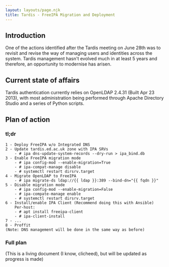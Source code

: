 ```yaml
---
layout: layouts/page.njk
title: Tardis - FreeIPA Migration and Deployment
---
```

## Introduction

One of the actions identified after the Tardis meeting on June 28th was to revisit and revise the way of managing users and identities across the system. Tardis management hasn't evolved much in at least 5 years and therefore, an opportunity to modernise has arisen.

## Current state of affairs

Tardis authentication currently relies on OpenLDAP 2.4.31 (Built Apr 23 2013), with most administration being performed through Apache Directory Studio and a series of Python scripts.

## Plan of action
### tl;dr
```
1 - Deploy FreeIPA w/o Integrated DNS
2 - Update tardis.ed.ac.uk zone with IPA SRVs
    - # ipa dns-update-system-records --dry-run > ipa_bind.db
3 - Enable FreeIPA migration mode
    - # ipa config-mod --enable-migration=True
    - # ipa-compat-manage disable
    - # systemctl restart dirsrv.target
4 - Migrate OpenLDAP to FreeIPA
    - # ipa migrate-ds ldap://{{ ldap }}:389 --bind-dn="{{ fqdn }}"
5 - Disable migration mode
    - # ipa config-mod --enable-migration=False
    - # ipa-compate-manage enable
    - # systemctl restart dirsrv.target
6 - Install/enable IPA Client (Recommend doing this with Ansible)
    Per-host:
    - # apt install freeipa-client
    - # ipa-client-install
7 - ...
8 - Proffit
(Note: DNS management will be done in the same way as before)
```

### Full plan
(This is a living document (I know, clicheed), but will be updated as progress is made)
